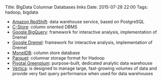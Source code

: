 Title: BigData Columnar Databases links
Date: 2015-07-28 22:00
Tags: hadoop, bigdata

- [Amazon RedShift](http://aws.amazon.com/redshift/): data warehouse service, based on PostgreSQL
- [C-Store](http://db.lcs.mit.edu/projects/cstore/): column oriented DBMS
- [Google BigQuery](http://research.google.com/pubs/pub36632.html): framework for interactive analysis, implementation of Dremel
- [Google Dremel](http://research.google.com/pubs/pub36632.html): framework for interactive analysis, implementation of Dremel
- [MonetDB](https://www.monetdb.org/): column store database
- [Parquet](http://parquet.io/): columnar storage format for Hadoop
- [Pivotal Greenplum](https://www.pivotal.io/big-data/pivotal-greenplum-database): purpose-built, dedicated analytic data warehouse
- [Vertica](http://www.vertica.com/): is designed to manage large, fast-growing volumes of data and provide very fast query performance when used for data warehouses

